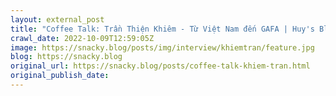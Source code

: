 ```yaml
---
layout: external_post
title: "Coffee Talk: Trần Thiện Khiêm - Từ Việt Nam đến GAFA | Huy's Blog"
crawl_date: 2022-10-09T12:59:05Z
image: https://snacky.blog/posts/img/interview/khiemtran/feature.jpg
blog: https://snacky.blog
original_url: https://snacky.blog/posts/coffee-talk-khiem-tran.html
original_publish_date: 
---
```


